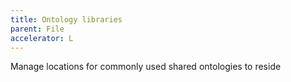 ```yaml
---
title: Ontology libraries
parent: File
accelerator: L
---
```

Manage locations for commonly used shared ontologies to reside
